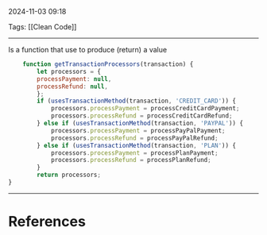 2024-11-03 09:18

Tags: [[Clean Code]]

---

 Is a function that use to produce (return) a value
```js
	function getTransactionProcessors(transaction) {
		let processors = {
		processPayment: null,
		processRefund: null,
		};
		if (usesTransactionMethod(transaction, 'CREDIT_CARD')) {
			processors.processPayment = processCreditCardPayment;
			processors.processRefund = processCreditCardRefund;
		} else if (usesTransactionMethod(transaction, 'PAYPAL')) {
			processors.processPayment = processPayPalPayment;
			processors.processRefund = processPayPalRefund;
		} else if (usesTransactionMethod(transaction, 'PLAN')) {
			processors.processPayment = processPlanPayment;
			processors.processRefund = processPlanRefund;
		}
		return processors;
}
```

---
# References